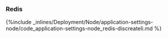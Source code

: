 <!-- usedin: [ _node/deployment/application-settings-node.md] -->


### Redis



{%include _inlines/Deployment/Node/application-settings-node/code_application-settings-node_redis-discreateli.md %}




